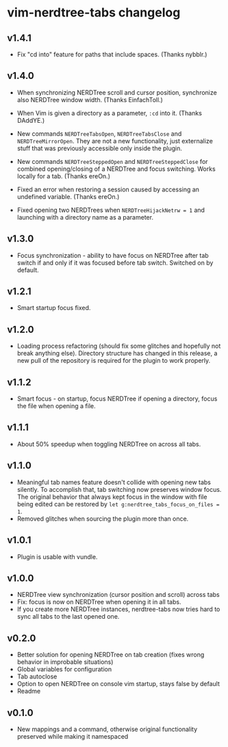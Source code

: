 # vim-nerdtree-tabs changelog

## v1.4.1

* Fix "cd into" feature for paths that include spaces. (Thanks nybblr.)

## v1.4.0

* When synchronizing NERDTree scroll and cursor position, synchronize also
  NERDTree window width. (Thanks EinfachToll.)

* When Vim is given a directory as a parameter, `:cd` into it. (Thanks DAddYE.)

* New commands `NERDTreeTabsOpen`, `NERDTreeTabsClose` and
  `NERDTreeMirrorOpen`. They are not a new functionality, just externalize
  stuff that was previously accessible only inside the plugin.

* New commands `NERDTreeSteppedOpen` and `NERDTreeSteppedClose` for combined
  opening/closing of a NERDTree and focus switching. Works locally for a tab.
  (Thanks ereOn.)

* Fixed an error when restoring a session caused by accessing an undefined
  variable. (Thanks ereOn.)

* Fixed opening two NERDTrees when `NERDTreeHijackNetrw = 1` and launching
  with a directory name as a parameter.

## v1.3.0

* Focus synchronization - ability to have focus on NERDTree after tab switch
  if and only if it was focused before tab switch. Switched on by default.

## v1.2.1

* Smart startup focus fixed.

## v1.2.0

* Loading process refactoring (should fix some glitches and hopefully not
  break anything else). Directory structure has changed in this release,
  a new pull of the repository is required for the plugin to work properly.

## v1.1.2

* Smart focus - on startup, focus NERDTree if opening a directory, focus the
  file when opening a file.

## v1.1.1

* About 50% speedup when toggling NERDTree on across all tabs.

## v1.1.0

* Meaningful tab names feature doesn't collide with opening new tabs silently.
  To accomplish that, tab switching now preserves window focus. The original
  behavior that always kept focus in the window with file being edited can be
  restored by `let g:nerdtree_tabs_focus_on_files = 1`.
* Removed glitches when sourcing the plugin more than once.

## v1.0.1

* Plugin is usable with vundle.

## v1.0.0

* NERDTree view synchronization (cursor position and scroll) across tabs
* Fix: focus is now on NERDTree when opening it in all tabs.
* If you create more NERDTree instances, nerdtree-tabs now tries hard to sync
  all tabs to the last opened one.

## v0.2.0

* Better solution for opening NERDTree on tab creation (fixes wrong behavior in
  improbable situations)
* Global variables for configuration
* Tab autoclose
* Option to open NERDTree on console vim startup, stays false by default
* Readme


## v0.1.0

* New mappings and a command, otherwise original functionality preserved while making it namespaced
